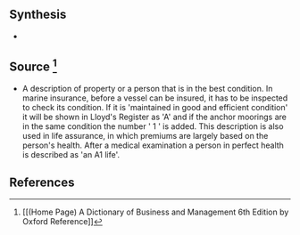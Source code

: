 ## Synthesis
- 
## Source [^1]
- A description of property or a person that is in the best condition. In marine insurance, before a vessel can be insured, it has to be inspected to check its condition. If it is 'maintained in good and efficient condition' it will be shown in Lloyd's Register as 'A' and if the anchor moorings are in the same condition the number ' 1 ' is added. This description is also used in life assurance, in which premiums are largely based on the person's health. After a medical examination a person in perfect health is described as 'an A1 life'.
## References

[^1]: [[(Home Page) A Dictionary of Business and Management 6th Edition by Oxford Reference]]